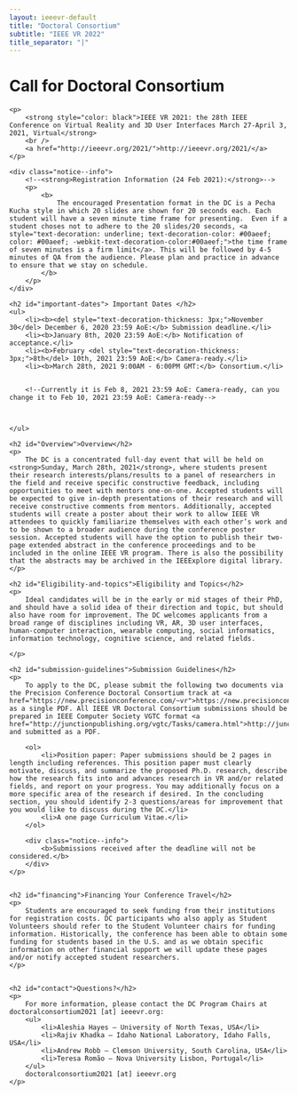 ```yaml
---
layout: ieeevr-default
title: "Doctoral Consortium"
subtitle: "IEEE VR 2022"
title_separator: "|"
---
```


<div>
    <h1 id="cfp-doctoral-cosortium"> Call for Doctoral Consortium</h1>

    <p>
        <strong style="color: black">IEEE VR 2021: the 28th IEEE Conference on Virtual Reality and 3D User Interfaces March 27-April 3, 2021, Virtual</strong>
        <br />
        <a href="http://ieeevr.org/2021/">http://ieeevr.org/2021/</a>
    </p>

    <div class="notice--info">
        <!--<strong>Registration Information (24 Feb 2021):</strong>-->
        <p>
            <b>
                The encouraged Presentation format in the DC is a Pecha Kucha style in which 20 slides are shown for 20 seconds each. Each student will have a seven minute time frame for presenting.  Even if a student choses not to adhere to the 20 slides/20 seconds, <a style="text-decoration: underline; text-decoration-color: #00aeef; color: #00aeef; -webkit-text-decoration-color:#00aeef;">the time frame of seven minutes is a firm limit</a>. This will be followed by 4-5 minutes of QA from the audience. Please plan and practice in advance to ensure that we stay on schedule.
            </b>
        </p>
    </div>
    
    <h2 id="important-dates"> Important Dates </h2>
    <ul>
        <li><b><del style="text-decoration-thickness: 3px;">November 30</del> December 6, 2020 23:59 AoE:</b> Submission deadline.</li>
        <li><b>January 8th, 2020 23:59 AoE:</b> Notification of acceptance.</li>
        <li><b>February <del style="text-decoration-thickness: 3px;">8th</del> 10th, 2021 23:59 AoE:</b> Camera-ready.</li>
        <li><b>March 28th, 2021 9:00AM - 6:00PM GMT:</b> Consortium.</li>
        
        
        <!--Currently it is Feb 8, 2021 23:59 AoE: Camera-ready, can you change it to Feb 10, 2021 23:59 AoE: Camera-ready-->


        
    </ul>

    <h2 id="Overview">Overview</h2>
    <p>
        The DC is a concentrated full-day event that will be held on <strong>Sunday, March 28th, 2021</strong>, where students present their research interests/plans/results to a panel of researchers in the field and receive specific constructive feedback, including opportunities to meet with mentors one-on-one. Accepted students will be expected to give in-depth presentations of their research and will receive constructive comments from mentors. Additionally, accepted students will create a poster about their work to allow IEEE VR attendees to quickly familiarize themselves with each other’s work and to be shown to a broader audience during the conference poster session. Accepted students will have the option to publish their two-page extended abstract in the conference proceedings and to be included in the online IEEE VR program. There is also the possibility that the abstracts may be archived in the IEEExplore digital library.
    </p>

    <h2 id="Eligibility-and-topics">Eligibility and Topics</h2>
    <p>
        Ideal candidates will be in the early or mid stages of their PhD, and should have a solid idea of their direction and topic, but should also have room for improvement. The DC welcomes applicants from a broad range of disciplines including VR, AR, 3D user interfaces, human-computer interaction, wearable computing, social informatics, information technology, cognitive science, and related fields.

    </p>

    <h2 id="submission-guidelines">Submission Guidelines</h2>
    <p>
        To apply to the DC, please submit the following two documents via the Precision Conference Doctoral Consortium track at <a href="https://new.precisionconference.com/~vr">https://new.precisionconference.com/~vr</a> as a single PDF. All IEEE VR Doctoral Consortium submissions should be prepared in IEEE Computer Society VGTC format <a href="http://junctionpublishing.org/vgtc/Tasks/camera.html">http://junctionpublishing.org/vgtc/Tasks/camera.html</a> and submitted as a PDF.

        <ol>
            <li>Position paper: Paper submissions should be 2 pages in length including references. This position paper must clearly motivate, discuss, and summarize the proposed Ph.D. research, describe how the research fits into and advances research in VR and/or related fields, and report on your progress. You may additionally focus on a more specific area of the research if desired. In the concluding section, you should identify 2-3 questions/areas for improvement that you would like to discuss during the DC.</li>
            <li>A one page Curriculum Vitae.</li>
        </ol>

        <div class="notice--info">
            <b>Submissions received after the deadline will not be considered.</b>
        </div>
    </p>


    <h2 id="financing">Financing Your Conference Travel</h2>
    <p>
        Students are encouraged to seek funding from their institutions for registration costs. DC participants who also apply as Student Volunteers should refer to the Student Volunteer chairs for funding information. Historically, the conference has been able to obtain some funding for students based in the U.S. and as we obtain specific information on other financial support we will update these pages and/or notify accepted student researchers.
    </p>


    <h2 id="contact">Questions?</h2>
    <p>
        For more information, please contact the DC Program Chairs at doctoralconsortium2021 [at] ieeevr.org:
        <ul>
            <li>Aleshia Hayes ‒ University of North Texas, USA</li>
            <li>Rajiv Khadka ‒ Idaho National Laboratory, Idaho Falls, USA</li>
            <li>Andrew Robb ‒ Clemson University, South Carolina, USA</li>
            <li>Teresa Romão ‒ Nova University Lisbon, Portugal</li>
        </ul>
        doctoralconsortium2021 [at] ieeevr.org
    </p>



</div>

